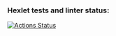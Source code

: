 ### Hexlet tests and linter status:
[![Actions Status](https://github.com/JohnKonor3106/js-starter-project-44/actions/workflows/hexlet-check.yml/badge.svg)](https://github.com/JohnKonor3106/js-starter-project-44/actions)